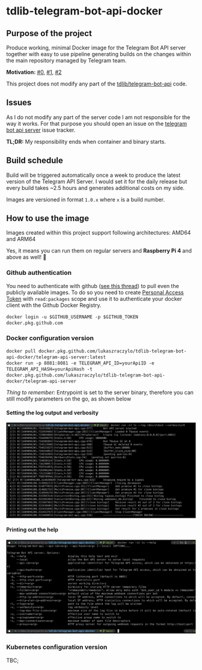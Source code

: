 # tdlib-telegram-bot-api-docker

## Purpose of the project

Produce working, minimal Docker image for the Telegram Bot API server together with easy
to use pipeline generating builds on the changes within the main repository managed by
Telegram team.

**Motivation:** [#0](https://medium.com/swlh/building-your-home-raspberry-pi-kubernetes-cluster-14eeeb3c521e), [#1](https://github.com/tdlib/telegram-bot-api/issues/65), [#2](https://github.com/tdlib/telegram-bot-api/issues/65)

This project does not modify any part of the [tdlib/telegram-bot-api](https://github.com/tdlib/telegram-bot-api) code.

## Issues

As I do not modify any part of the server code I am not responsible for the way it works. For that purpose you should open an issue on the [telegram bot api server](https://github.com/tdlib/telegram-bot-api/issues) issue tracker.

**TL;DR:** My responsibility ends when container and binary starts.

## Build schedule
Build will be triggered automatically once a week to produce the latest version of the Telegram API Server.
I would set it for the daily release but every build takes ~2.5 hours and generates additional costs on my side.

Images are versioned in format `1.0.x` where `x` is a build number.

## How to use the image

Images created within this project support following architectures: AMD64 and ARM64

Yes, it means you can run them on regular servers and **Raspberry Pi 4** and above as well! 🥳

### Github authentication

You need to authenticate with github ([see this thread](https://github.community/t/docker-pull-from-public-github-package-registry-fail-with-no-basic-auth-credentials-error/16358/87)) to pull even the publicly available images. To do so you need to create [Personal Access Token](https://github.com/settings/tokens/new) with `read:packages` scope and use it to authenticate your docker client with the Github Docker Registry.

```
docker login -u $GITHUB_USERNAME -p $GITHUB_TOKEN docker.pkg.github.com
```

### Docker configuration version

```
docker pull docker.pkg.github.com/lukaszraczylo/tdlib-telegram-bot-api-docker/telegram-api-server:latest
docker run -p 8081:8081 -e TELEGRAM_API_ID=yourApiID -e TELEGRAM_API_HASH=yourApiHash -t docker.pkg.github.com/lukaszraczylo/tdlib-telegram-bot-api-docker/telegram-api-server
```

*Thing to remember:* Entrypoint is set to the server binary, therefore you can still modify parameters on the go, as shown below

#### Setting the log output and verbosity
![Set the log output and verbosity](img/screen-001.png?raw=true)

#### Printing out the help
![Print out the help](img/screen-002.png?raw=true)

### Kubernetes configuration version

TBC;
